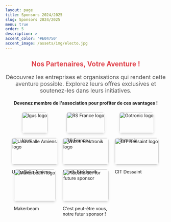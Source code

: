 ```yaml
---
layout: page
title: Sponsors 2024/2025
slug: Sponsors 2024/2025
menu: true
order: 5
description: >
accent_color: '#E04750'
accent_image: /assets/img/electo.jpg
---
```


<div style="text-align: center; margin-bottom: 20px;">
  <h2 style="color: #E04750;">Nos Partenaires, Votre Aventure !</h2>
  <p style="font-size: 1.1rem; color: #555;">Découvrez les entreprises et organisations qui rendent cette aventure possible. Explorez leurs offres exclusives et soutenez-les dans leurs initiatives.</p>
</div>

<div style="text-align: center"><strong>Devenez membre de l'association pour profiter de ces avantages !</strong></div> 

<!--ALL SPONSORS-->
<div class="container">
  <!-- Sponsor: Igus -->
  <div class="image-container">
    <a href="javascript:void(0);" onclick="openModal('modal-igus')">
      <img src="/assets/img/sponsors/IGUS.jpg" alt="Igus logo" class="sponsor-img">
    </a>
    <p>Igus</p>
  </div>

  <!-- Sponsor: RS -->
  <div class="image-container">
    <a href="javascript:void(0);" onclick="openModal('modal-rs')">
      <img src="/assets/img/sponsors/RS.png" alt="RS France logo" class="sponsor-img">
    </a>
    <p>RS France</p>
  </div>

  <!-- Sponsor: Gotronic -->
  <div class="image-container">
    <a href="javascript:void(0);" onclick="openModal('modal-gotronic')">
      <img src="/assets/img/sponsors/GOTRONIC.png" alt="Gotronic logo" class="sponsor-img">
    </a>
    <p>Gotronic</p>
  </div>

  <!-- Sponsor: UniLaSalle -->
  <div class="image-container">
    <a href="javascript:void(0);" onclick="openModal('modal-unilasalle')">
      <img src="/assets/img/sponsors/Unilasalle.png" alt="UniLaSalle Amiens logo" class="sponsor-img">
    </a>
    <p>UniLaSalle Amiens</p>
  </div>

  <!-- Sponsor: Würth Elektronik -->
  <div class="image-container">
    <a href="javascript:void(0);" onclick="openModal('modal-wurth')">
      <img src="/assets/img/sponsors/Wurth_Elek.png" alt="Würth Elektronik logo" class="sponsor-img">
    </a>
    <p>Würth Elektronik</p>
  </div>

  <!-- Sponsor: CIT Dessaint -->
  <div class="image-container">
    <a href="javascript:void(0);" onclick="openModal('modal-cit')">
      <img src="/assets/img/sponsors/citdessaint.jpg" alt="CIT Dessaint logo" class="sponsor-img">
    </a>
    <p>CIT Dessaint</p>
  </div>

  <!-- Sponsor: Makerbeam -->
  <div class="image-container">
    <a href="javascript:void(0);" onclick="openModal('modal-makerbeam')">
      <img src="/assets/img/sponsors/logo-makerbeam.png" alt="Makerbeam logo" class="sponsor-img">
    </a>
    <p>Makerbeam</p>
  </div>

  <!-- Placeholder for Future Sponsor -->
  <div class="image-container">
    <a href="javascript:void(0);" onclick="openModal('modal-future')">
     <img src="/assets/img/sponsors/i-need-you.jpg" alt="Placeholder for future sponsor" class="sponsor-img i-need-you">
    </a>
    <p>C'est peut-être vous, notre futur sponsor !</p>
  </div>
</div>

<!-- ALL MODALS -->
<!--IGUS-->
<div id="modal-igus" class="modal">
  <div class="modal-content">
    <span class="close" onclick="closeModal('modal-igus')">&times;</span>
    <h2>Igus 
      <span class="year-bubble">2023</span>
      <span class="year-bubble">2024</span>
      <span class="year-bubble">2025</span>
    </h2>
    <p style="font-size: 14px; text-align: justify;">
      Igus est un fabricant et distributeur allemand de produits techniques en plastiques haute performance, incluant des paliers lisses en plastique, des composants robotiques, des produits imprimés en 3D et des roulements à billes.
    </p>
    <p><strong>Site web:</strong> <a href="https://www.igus.fr/" target="_blank">Visitez leur site</a></p>
    <p><strong>Instagram:</strong> <a href="https://www.instagram.com/igus_france/?utm_source=ig_web_button_share_sheet" target="_blank">Suivez-les</a></p>
    <p><strong>LinkedIn:</strong> <a href="https://www.linkedin.com/company/igus-france/" target="_blank">Rejoignez-les</a></p>
    <hr style="border: 1px solid #f2f2f2; margin: 5px 0;">
    <h2 style="margin-top: 3px;">Avantages proposés :</h2>
    <ul>
      <li style="font-size: 14px;">Possibilité de Stage de Fin d'Etude/Stage PFE</li>
      <li style="font-size: 14px;">Envoie de Produits (Echantillons)</li>
    </ul>
  </div>
</div>

<!--RS-->
<div id="modal-rs" class="modal">
  <div class="modal-content">
    <span class="close" onclick="closeModal('modal-rs')">&times;</span>
    <h2>RS Components
      <span class="year-bubble">2023</span>
      <span class="year-bubble">2024</span>
      <span class="year-bubble">2025</span>
    </h2>
    <p style="font-size: 14px; text-align: justify;">
      RS Components, devenu RS Group, est un distributeur mondial de composants électroniques, électriques et industriels. Fondée en 1937, l’entreprise propose une large gamme de produits pour l’ingénierie et la maintenance, avec un fort accent sur l’innovation et la durabilité.
    </p>
    <p><strong>Site web:</strong> <a href="https://fr.rs-online.com/web/" target="_blank">Visitez leur site</a></p>
    <p><strong>Instagram:</strong> <a href="https://www.instagram.com/wearersgroup/" target="_blank">Suivez-les</a></p>
    <p><strong>LinkedIn:</strong> <a href="https://www.linkedin.com/company/rs-france/" target="_blank">Rejoignez-les</a></p>
    <hr style="border: 1px solid #f2f2f2; margin: 5px 0;">
    <h2 style="margin-top: 3px;">Avantages proposés :</h2>
    <ul>
      <li style="font-size: 14px;">Envoie de Produits</li>
    </ul>
  </div>
</div>

<!--Gotronic-->
<div id="modal-gotronic" class="modal">
  <div class="modal-content">
    <span class="close" onclick="closeModal('modal-gotronic')">&times;</span>
    <h2>Gotronic
      <span class="year-bubble">2023</span>
      <span class="year-bubble">2024</span>
      <span class="year-bubble">2025</span>
    </h2>
    <p style="font-size: 14px; text-align: justify;">
      Gotronic est un distributeur français spécialisé en électronique et robotique. Il propose une large gamme de composants, kits et équipements pour les amateurs, les étudiants et les professionnels, avec un focus sur l’éducation et les projets DIY.
    </p>
    <p><strong>Site web:</strong> <a href="https://www.gotronic.fr/" target="_blank">Visitez leur site</a></p>
    <p><strong>Instagram:</strong> <a href="https://www.instagram.com/wearersgroup/" target="_blank">Suivez-les</a></p>
    <p><strong>LinkedIn:</strong> <a href="https://www.linkedin.com/company/rs-france/" target="_blank">Rejoignez-les</a></p>
    <hr style="border: 1px solid #f2f2f2; margin: 5px 0;">
  </div>
</div>

<!--Unilasalle Amiens-->
<div id="modal-unilasalle" class="modal">
  <div class="modal-content">
    <span class="close" onclick="closeModal('modal-unilasalle')">&times;</span>
    <h2>Unilasalle Amiens
      <span class="year-bubble">2023</span>
      <span class="year-bubble">2024</span>
      <span class="year-bubble">2025</span>
    </h2>
    <p style="font-size: 14px; text-align: justify;">
      UniLaSalle Amiens, anciennement ESIEE-Amiens, est une école d’ingénieurs axée sur l’énergie, le numérique et l’industrie 4.0. Elle propose des formations innovantes en automatisation, bâtiments intelligents et objets connectés.
    </p>
    <p><strong>Site web:</strong> <a href="https://www.unilasalle-amiens.fr/" target="_blank">Visitez leur site</a></p>
    <p><strong>Instagram:</strong> <a href="https://www.instagram.com/unilasalle.amiens?utm_source=ig_web_button_share_sheet&igsh=ZDNlZDc0MzIxNw==" target="_blank">Suivez-les</a></p>
    <p><strong>LinkedIn:</strong> <a href="https://www.linkedin.com/school/unilasalle-amiens/posts/?feedView=all" target="_blank">Rejoignez-les</a></p>
    <hr style="border: 1px solid #f2f2f2; margin: 5px 0;">
  </div>
</div>

<!--Wurth Electronic-->
<div id="modal-wurth" class="modal">
  <div class="modal-content">
    <span class="close" onclick="closeModal('modal-wurth')">&times;</span>
    <h2>Würth Electronic
      <span class="year-bubble">2023</span>
      <span class="year-bubble">2024</span>
      <span class="year-bubble">2025</span>
    </h2>
    <p style="font-size: 14px; text-align: justify;">
      Würth Elektronik est un fabricant de composants électroniques et électromécaniques, reconnu pour ses inductances, connecteurs et solutions d'alimentation. L'entreprise offre des produits en stock avec un service client global et un soutien local efficace.
    </p>
    <p><strong>Site web:</strong> <a href="https://www.we-online.com/en/special/country/france" target="_blank">Visitez leur site</a></p>
    <p><strong>Youtube :</strong> <a href="https://www.youtube.com/playlist?list=PLZJdRX1BvL0wxOIvDZkidxQUCilb2a0Qf" target="_blank">Suivez-les</a></p>
    <p><strong>LinkedIn:</strong> <a href="https://www.linkedin.com/company/wuerth-elektronik-france/" target="_blank">Rejoignez-les</a></p>
    <hr style="border: 1px solid #f2f2f2; margin: 5px 0;">
        <h2 style="margin-top: 3px;">Avantages proposés :</h2>
    <ul>
      <li style="font-size: 14px;">Séminaires</li>
      <li style="font-size: 14px;">Envoie de Produits</li>
    </ul>
  </div>
</div>

<!--CIT Dessaint-->
<div id="modal-cit" class="modal">
  <div class="modal-content">
    <span class="close" onclick="closeModal('modal-cit')">&times;</span>
    <h2>CIT Dessaint
      <span class="year-bubble">2023</span>
      <span class="year-bubble">2024</span>
      <span class="year-bubble">2025</span>
    </h2>
    <p style="font-size: 14px; text-align: justify;">
      CIT Dessaint, basé à Amiens, est un expert en impression et confection textile, labellisé « Origine France Garantie ». L’entreprise se distingue par la sublimation textile et la production de vêtements sportifs, ainsi que d’étoffes pour la haute couture et le spectacle.
    </p>
    <p><strong>Site web:</strong> <a href="https://citdessaint.com/" target="_blank">Visitez leur site</a></p>
    <p><strong>Instagram :</strong> <a href="https://www.instagram.com/citdessaint/" target="_blank">Suivez-les</a></p>
    <p><strong>LinkedIn:</strong> <a href="https://www.linkedin.com/company/cit-dessaint/?originalSubdomain=fr" target="_blank">Rejoignez-les</a></p>
    <hr style="border: 1px solid #f2f2f2; margin: 5px 0;">
  </div>
</div>

<!--Makerbeam-->
<div id="modal-makerbeam" class="modal">
  <div class="modal-content">
    <span class="close" onclick="closeModal('modal-makerbeam')">&times;</span>
    <h2>Makerbeam
      <span class="year-bubble">2023</span>
      <span class="year-bubble">2024</span>
      <span class="year-bubble">2025</span>
    </h2>
    <p style="font-size: 14px; text-align: justify;">
     MakerBeam propose des systèmes de construction modulaires en aluminium, idéaux pour le prototypage, la robotique et les projets électroniques, offrant durabilité et facilité d'assemblage​
    </p>
    <p><strong>Site web:</strong> <a href="https://www.makerbeam.com/" target="_blank">Visitez leur site</a></p>
    <p><strong>Instagram :</strong> <a href="https://www.instagram.com/makerbeam?utm_source=ig_web_button_share_sheet&igsh=ZDNlZDc0MzIxNw==" target="_blank">Suivez-les</a></p>
    <p><strong>LinkedIn:</strong> <a href="https://www.linkedin.com/company/makerbeam/" target="_blank">Rejoignez-les</a></p>
    <hr style="border: 1px solid #f2f2f2; margin: 5px 0;">
  </div>
</div>


<!-- Invitation pour de nouveaux sponsors -->
<div id="modal-future" class="modal">
  <div class="modal-content">
    <span class="close" onclick="closeModal('modal-future')">&times;</span>
    <h3>Rejoignez-nous en tant que sponsor !</h3>
    <p style="font-size: 14px; text-align: justify;">
      Devenez partenaire d’un projet innovant et touchez une audience passionnée par la technologie, le prototypage et l'innovation. Ensemble, nous pouvons construire des solutions impactantes pour demain.
    </p>
    <p><strong>Pourquoi devenir sponsor ?</strong></p>
    <ul style="font-size: 14px; text-align: justify; padding-left: 20px;">
      <li>Visibilité auprès d'une communauté active et engagée.</li>
      <li>Opportunités de collaborations technologiques.</li>
      <li>Renforcement de votre image en soutenant des projets éducatifs et innovants.</li>
    </ul>
    <p style="font-size: 14px; text-align: justify;">
      Intéressé ? Contactez-nous via notre <a href="mailto:unimakers.amiens@asso.unilasalle.fr" target="_blank">adresse email</a> ou suivez-nous sur nos réseaux sociaux pour plus d’informations.
    </p>
    </div>
  </div>


<!-- Modal CSS & Transition -->
<style>
.year-bubble {
  background-color: #E04750; 
  color: white;
  border-radius: 12px;
  padding: 4px 8px;
  font-size: 12px; 
  font-weight: bold;
  margin-left: 10px; 
  vertical-align: middle;
  box-shadow: 0 2px 4px rgba(0, 0, 0, 0.1); 
  text-align: center; 
}

.year-bubble:hover {
  background-color: #c7373b;
}

.container {
  display: grid;
  grid-template-columns: repeat(3, 1fr);  
  gap: 15px;
  padding: 20px;
  justify-items: center;
}

.image-container img {
  width: 100%;
  height: auto;
  object-fit: contain; 
}

.i-need-you {
  object-fit: contain; 
  max-width: 100%; 
  max-height: 200px; 
}

.image-container:hover {
  transform: scale(1.05);
}

.sponsor-img {
  width: 100%;
  height: auto;
  border-radius: 8px;
  box-shadow: 0 4px 6px rgba(0, 0, 0, 0.1);
  transition: transform 0.3s ease;
}

.sponsor-img:hover {
  transform: scale(1.1);
}

.modal {
  display: none;
  position: fixed;
  top: 0;
  left: 0;
  width: 100%;
  height: 100%;
  background-color: rgba(20, 0, 0, 0.6);
  z-index: 1000;
  justify-content: center;
  align-items: center;
  animation: fadeIn 0.3s ease-in-out;
}

.modal-content {
  background-color: white;
  padding: 30px;
  border-radius: 8px;
  max-width: 500px;
  width: 90%;
  box-shadow: 0 4px 6px rgba(0, 0, 0, 0.2);
  position: relative;
  animation: zoomIn 0.3s ease-in-out;
}

.close {
  font-size: 28px;
  font-weight: bold;
  position: absolute;
  top: 10px;
  right: 20px;
  color: #aaa;
}

.close:hover, .close:focus {
  color: black;
  cursor: pointer;
}

@keyframes fadeIn {
  from { opacity: 0; }
  to { opacity: 1; }
}

@keyframes zoomIn {
  from { transform: scale(0.7); }
  to { transform: scale(1); }
}

@media (max-width: 768px) {
  .container {
    grid-template-columns: 1fr; 
  }
}

.no-scroll {
  overflow: hidden;
  height: 100%;
}
</style>

<script>
function openModal(modalId) {
  document.getElementById(modalId).style.display = 'flex';
  document.body.classList.add('no-scroll');
}

function closeModal(modalId) {
  document.getElementById(modalId).style.display = 'none';
  document.body.classList.remove('no-scroll');
}
</script>